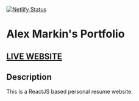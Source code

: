 [![Netlify Status](https://api.netlify.com/api/v1/badges/12936a37-2e57-4c73-a363-883a365f4df1/deploy-status)](https://app.netlify.com/sites/alex-markin/deploys)

# Alex Markin's Portfolio

## <a href="https://alex-markin.netlify.app/">LIVE WEBSITE</a>

## Description

This is a ReactJS based personal resume website.

